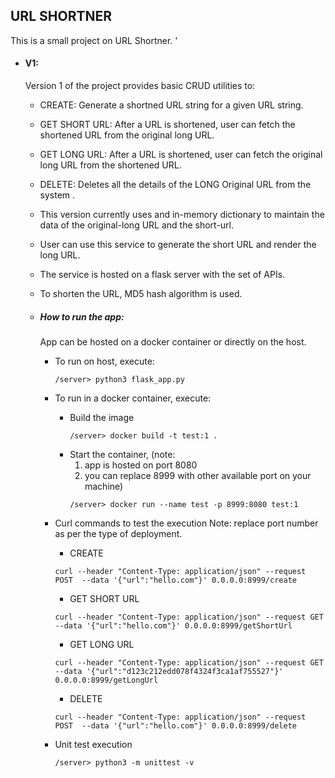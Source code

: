 ## URL SHORTNER

This is a small project on URL Shortner. '

- #### V1:
  Version 1 of the project provides basic CRUD utilities to:

  - CREATE: Generate a shortned URL string for a given URL string.
  - GET SHORT URL: After a URL is shortened, user can fetch the shortened URL from the original long URL.
  - GET LONG URL: After a URL is shortened, user can fetch the original long URL from the shortened URL.
  - DELETE: Deletes all the details of the LONG Original URL from the system .
  - This version currently uses and in-memory dictionary to maintain the data of the original-long URL and the short-url.
  - User can use this service to generate the short URL and render the long URL.
  - The service is hosted on a flask server with the set of APIs.
  - To shorten the URL, MD5 hash algorithm is used.


  - ##### How to run the app:
    App can be hosted on a docker container or directly on the host.

    - To run on host, execute:
      ```
      /server> python3 flask_app.py
      ```

    - To run in a docker container, execute:

      - Build the image
        ```
        /server> docker build -t test:1 .
        ```
      - Start the container,
        (note:
         1. app is hosted on port 8080
         2. you can replace 8999 with other available port on your machine)
        ```
        /server> docker run --name test -p 8999:8080 test:1
        ```
    - Curl commands to test the execution
      Note: replace port number as per the type of deployment.
      - CREATE

      ```
      curl --header "Content-Type: application/json" --request POST  --data '{"url":"hello.com"}' 0.0.0.0:8999/create
      ```

      - GET SHORT URL

      ```
      curl --header "Content-Type: application/json" --request GET  --data '{"url":"hello.com"}' 0.0.0.0:8999/getShortUrl
      ```

      - GET LONG URL

      ```
      curl --header "Content-Type: application/json" --request GET  --data '{"url":"d123c212edd078f4324f3ca1af755527"}' 0.0.0.0:8999/getLongUrl
      ```

      - DELETE

      ```
      curl --header "Content-Type: application/json" --request POST  --data '{"url":"hello.com"}' 0.0.0.0:8999/delete
      ```

    - Unit test execution

      ```
      /server> python3 -m unittest -v
      ```